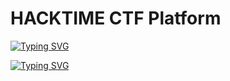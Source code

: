 # HACKTIME CTF Platform 


<a href="https://git.io/typing-svg"><img src="https://readme-typing-svg.demolab.com?font=Fira+Code&pause=1000&width=435&lines=Hello%2C+let+me+tell+you+about+my+graduation+project+that+I+prepared+while+graduating+from+the+Computer+Engineering+department." alt="Typing SVG" /></a>


<a href="https://git.io/typing-svg"><img src="https://readme-typing-svg.demolab.com?font=Fira+Code&pause=1000&width=435&lines=Hello%2C+let+me+tell+you+about+my+graduation+project+that+I+prepared+while+graduating+from+the+Computer+Engineering+department.;How+vexingly+quick+daft+zebras+jump" alt="Typing SVG" /></a>
